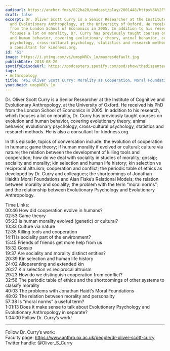 ```yaml
---
audiourl: https://anchor.fm/s/822ba20/podcast/play/2001448/https%3A%2F%2Fd3ctxlq1ktw2nl.cloudfront.net%2Fproduction%2F2018-11-29%2F7681122-44100-2-6db7c7c746c3.mp3
draft: false
excerpt: Dr. Oliver Scott Curry is a Senior Researcher at the Institute of Cognitive
  and Evolutionary Anthropology, at the University of Oxford. He received his PhD
  from the London School of Economics in 2005. In addition to his research, which
  focuses a lot on morality, Dr. Curry has previously taught courses on evolution
  and human behavior, covering evolutionary theory, animal behavior, evolutionary
  psychology, cross-cultural psychology, statistics and research methods. He is also
  a consultant for kindness.org.
id: '61'
image: https://i.ytimg.com/vi/umspNRCv_1o/maxresdefault.jpg
publishDate: 2018-08-20
spotifyEpisodeUrl: https://podcasters.spotify.com/pod/show/thedissenter/episodes/61-Oliver-Scott-Curry-Morality-as-Cooperation--Moral-Foundations-e2rj38
tags:
- Anthropology
title: '#61 Oliver Scott Curry: Morality as Cooperation, Moral Foundations'
youtubeid: umspNRCv_1o
---
```

<div class="timelinks">

Dr. Oliver Scott Curry is a Senior Researcher at the Institute of Cognitive and Evolutionary Anthropology, at the University of Oxford. He received his PhD from the London School of Economics in 2005. In addition to his research, which focuses a lot on morality, Dr. Curry has previously taught courses on evolution and human behavior, covering evolutionary theory, animal behavior, evolutionary psychology, cross-cultural psychology, statistics and research methods. He is also a consultant for kindness.org.

In this episode, topics of conversation include: the evolution of cooperation in humans; game theory; if human morality if evolved or cultural; culture via nature; the relation between the development of killing tools and cooperation; how do we deal with sociality in studies of morality; gossip; sociality and morality; kin selection and human life history; kin selection vs reciprocal altruism; cooperation and conflict; the periodic table of ethics as developed by Dr. Curry and colleagues; the shortcomings of Jonathan Haidt’s Moral Foundations and Alan Fiske’s Relational Models; the relation between morality and sociality; the problem with the term “moral norms”; and the relationship between Evolutionary Psychology and Evolutionary Anthropology. 

Time Links:  
<time>00:46</time> How did cooperation evolve in humans?  
<time>02:53</time> Game theory    
<time>05:23</time> Is human morality evolved (genetic) or cultural?   
<time>10:33</time> Culture via nature   
<time>12:35</time> Killing tools and cooperation    
<time>14:11</time> Is sociality part of the environment?    
<time>15:45</time> Friends of friends get more help from us    
<time>18:32</time> Gossip    
<time>19:37</time> Are sociality and morality distinct entities?    
<time>20:39</time> Kin selection and human life history  
<time>24:02</time> Alloparenting and extended kin  
<time>26:27</time> Kin selection vs reciprocal altruism  
<time>29:23</time> How do we distinguish cooperation from conflict?  
<time>32:56</time> The periodic table of ethics and the shortcomings of other systems to classify morality  
<time>40:03</time> The problems with Jonathan Haidt’s Moral Foundations  
<time>48:02</time> The relation between morality and personality  
<time>57:38</time> Is “moral norms” a useful term?  
<time>1:01:13</time> Does it make sense to talk about Evolutionary Psychology and Evolutionary Anthropology in separate?  
<time>1:04:00</time> Follow Dr. Curry’s work!

---

Follow Dr. Curry’s work:  
Faculty page: https://www.anthro.ox.ac.uk/people/dr-oliver-scott-curry  
Twitter handle: @Oliver_S_Curry
</div>

